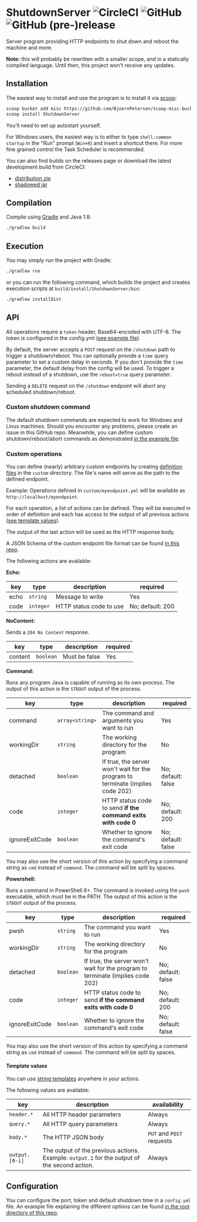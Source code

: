 # ShutdownServer ![CircleCI](https://img.shields.io/circleci/project/github/BjoernPetersen/ShutdownServer.svg) ![GitHub](https://img.shields.io/github/license/BjoernPetersen/ShutdownServer.svg) ![GitHub (pre-)release](https://img.shields.io/github/release/BjoernPetersen/ShutdownServer/all.svg)

Server program providing HTTP endpoints to shut down and reboot the machine and more.

**Note:** this will probably be rewritten with a smaller scope, and in a statically compiled language. Until then, this project won't receive any updates. 

## Installation

The easiest way to install and use the program is to install it via [scoop](https://scoop.sh/):

```bash
scoop bucket add misc https://github.com/BjoernPetersen/scoop-misc-bucket
scoop install ShutdownServer
```

You'll need to set up autostart yourself.

For Windows users, the easiest way is to either to type `shell:common startup`
in the "Run" prompt (`Win+R`) and insert a shortcut there. For more fine grained control
the Task Scheduler is recommended.

You can also find builds on the releases page or download the latest development build from CircleCI:

- [distribution zip](https://felixgail.github.io/CircleCIArtifactProvider/index.html?vcs-type=github&user=BjoernPetersen&project=ShutdownServer&build=latest&branch=master&filter=successful&path=dist/ShutdownServer.zip&token=f52a99263b4356b276b1270f4eaa9a738aa25e6e)
- [shadowed jar](https://felixgail.github.io/CircleCIArtifactProvider/index.html?vcs-type=github&user=BjoernPetersen&project=ShutdownServer&build=latest&branch=master&filter=successful&path=dist/ShutdownServer-all.jar&token=f52a99263b4356b276b1270f4eaa9a738aa25e6e)

## Compilation

Compile using [Gradle](https://gradle.org/) and Java 1.8:

```bash
./gradlew build
```

## Execution

You may simply run the project with Gradle:

```bash
./gradlew run
```

or you can run the following command, which builds the project and creates execution
scripts at `build/install/ShutdownServer/bin`:

```bash
./gradlew installDist
```

## API

All operations require a `token` header, Base64-encoded with UTF-8.
The token is configured in the config.yml ([see example file](config.example.yml)).

By default, the server accepts a `POST` request on the `/shutdown` path
to trigger a shutdown/reboot.
You can optionally provide a `time` query parameter to set a custom delay in seconds.
If you don't provide the `time` parameter, the default delay from the config will be used.
To trigger a reboot instead of a shutdown, use the `reboot=true` query parameter.

Sending a `DELETE` request on the `/shutdown` endpoint will abort any scheduled shutdown/reboot.

### Custom shutdown command

The default shutdown commands are expected to work for Windows and Linux machines.
Should you encounter any problems, please create an issue in this GitHub repo.
Meanwhile, you can define custom shutdown/reboot/abort commands
as demonstrated [in the example file](shutdown.example.yml).

### Custom operations

You can define (nearly) arbitrary custom endpoints by
creating [definition files](custom.example.yml) in the `custom` directory.
The file's name will serve as the path to the defined endpoint.

Example: Operations defined in `custom/myendpoint.yml` will be available as `http://localhost/myendpoint`.

For each operation, a list of actions can be defined. They will be executed in order of definition
and each has access to the output of all previous actions ([see template values](#template-values)).

The output of the last action will be used as the HTTP response body.

A JSON Schema of the custom endpoint file format can be found
[in this repo](ShutdownServer-schema.json).

The following actions are available:

**Echo:**

key | type | description | required
----|------|-------------|---------
echo | `string` | Message to write | Yes
code | `integer` | HTTP status code to use | No; default: 200

**NoContent:**

Sends a `204 No Content` response.

key | type | description | required
----|------|-------------|---------
content | `boolean` | Must be false | Yes

**Command:**

Runs any program Java is capable of running as its own process.
The output of this action is the `STDOUT` output of the process.

key | type | description | required
----|------|-------------|---------
command | `array<string>` | The command and arguments you want to run | Yes
workingDir | `string` | The working directory for the program | No
detached | `boolean` | If true, the server won't wait for the program to terminate (implies code 202) | No; default: false
code | `integer` | HTTP status code to send **if the command exits with code 0** | No; default: 200
ignoreExitCode | `boolean` | Whether to ignore the command's exit code | No; default: false

You may also use the short version of this action by specifying a command string
as `cmd` instead of `command`. The command will be split by spaces.

**Powershell:**

Runs a command in PowerShell 6+. The command is invoked using the `pwsh` executable, which must be
in the PATH. The output of this action is the `STDOUT` output of the process.

key | type | description | required
----|------|-------------|---------
pwsh | `string` | The command you want to run | Yes
workingDir | `string` | The working directory for the program | No
detached | `boolean` | If true, the server won't wait for the program to terminate (implies code 202) | No; default: false
code | `integer` | HTTP status code to send **if the command exits with code 0** | No; default: 200
ignoreExitCode | `boolean` | Whether to ignore the command's exit code | No; default: false

You may also use the short version of this action by specifying a command string
as `cmd` instead of `command`. The command will be split by spaces.

#### Template values

You can use [string templates](https://www.stringtemplate.org/) anywhere in your actions.

The following values are available:

key | description | availability
----|-------------|-------------
`header.*` | All HTTP header parameters | Always
`query.*` | All HTTP query parameters | Always
`body.*` | The HTTP JSON body | `PUT` and `POST` requests
`output.[0-i]` | The output of the previous actions. Example: `output.1` for the output of the second action. | Always

## Configuration

You can configure the port, token and default shutdown time in a `config.yml` file.
An example file explaining the different options can be found [in the root directory of this repo](config.example.yml).
